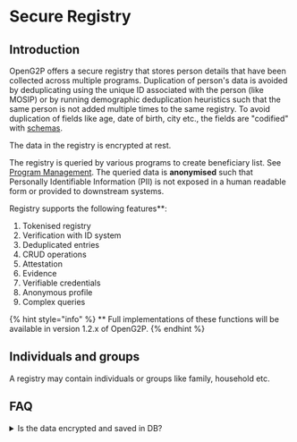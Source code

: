 # Secure Registry

## Introduction

OpenG2P offers a secure registry that stores person details that have been collected across multiple programs. Duplication of person's data is avoided by deduplicating using the unique ID associated with the person (like MOSIP) or by running demographic deduplication heuristics such that the same person is not added multiple times to the same registry. To avoid duplication of fields like age, date of birth, city etc.,  the fields are "codified" with [schemas](schema-for-fields.md).&#x20;

The data in the registry is encrypted at rest. &#x20;

The registry is queried by various programs to create beneficiary list.  See [Program Management](../beneficiary-management.md). The queried data is **anonymised** such that Personally Identifiable Information (PII) is not exposed in a human readable form or provided to downstream systems.&#x20;

Registry supports the following features\*\*:

1. Tokenised registry
2. Verification with ID system
3. Deduplicated entries
4. CRUD operations
5. Attestation
6. Evidence
7. Verifiable credentials
8. Anonymous profile
9. Complex queries

{% hint style="info" %}
\*\* Full implementations of these functions will be available in version 1.2.x of OpenG2P.
{% endhint %}

## Individuals and groups

A registry may contain individuals or groups like family, household etc.&#x20;

## FAQ

<details>

<summary>Is the data encrypted and saved in DB?</summary>

Yes, all person data is encrypted with strong cryptographic techniques and saved in the DB. The decryption of this data happens in-memory.

</details>





